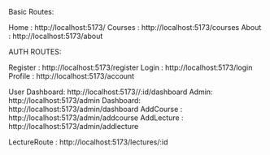 Basic Routes:

Home : http://localhost:5173/
Courses : http://localhost:5173/courses
About : http://localhost:5173/about


AUTH ROUTES:

Register : http://localhost:5173/register
Login : http://localhost:5173/login
Profile : http://localhost:5173/account

User Dashboard: http://localhost:5173//:id/dashboard
Admin: http://localhost:5173/admin
Dashboard: http://localhost:5173/admin/dashboard
AddCourse : http://localhost:5173/admin/addcourse
AddLecture : http://localhost:5173/admin/addlecture

LectureRoute : http://localhost:5173/lectures/:id
